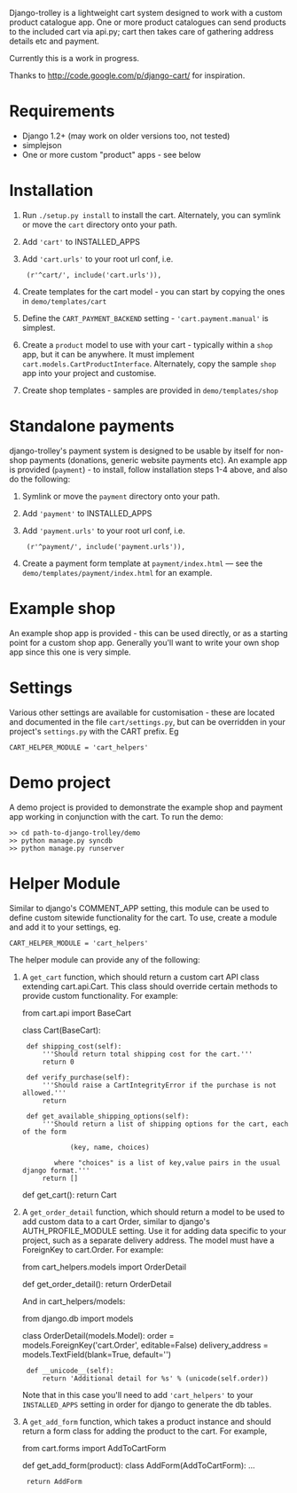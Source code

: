 Django-trolley is a lightweight cart system designed to 
work with a custom product catalogue app. One or more product catalogues 
can send products to the included cart via api.py; cart then takes care of 
gathering address details etc and payment.

Currently this is a work in progress.

Thanks to http://code.google.com/p/django-cart/ for inspiration.


# Requirements

* Django 1.2+ (may work on older versions too, not tested)
* simplejson
* One or more custom "product" apps - see below


# Installation

1. Run `./setup.py install` to install the cart. Alternately, you can symlink or move the `cart` directory onto your path.

2. Add `'cart'` to INSTALLED_APPS

3. Add `'cart.urls'` to your root url conf, i.e.
    
        (r'^cart/', include('cart.urls')),

4. Create templates for the cart model - you can start by copying
   the ones in `demo/templates/cart`
   
5. Define the `CART_PAYMENT_BACKEND` setting - `'cart.payment.manual'` is
   simplest.
   
6. Create a `product` model to use with your cart - typically within
   a `shop` app, but it can be anywhere. It must implement 
   `cart.models.CartProductInterface`. Alternately, copy the sample `shop` 
   app into your project and customise.
   
7. Create shop templates - samples are provided in `demo/templates/shop`


# Standalone payments

django-trolley's payment system is designed to be usable by itself for non-shop payments (donations, generic website payments etc). An example app is provided (`payment`) - to install, follow installation steps 1-4 above, and also do the following:

1. Symlink or move the `payment` directory onto your path.

2. Add `'payment'` to INSTALLED_APPS

3. Add `'payment.urls'` to your root url conf, i.e.
    
        (r'^payment/', include('payment.urls')),

4. Create a payment form template at `payment/index.html` — see the `demo/templates/payment/index.html` for an example.


# Example shop

An example shop app is provided - this can be used directly, or as a starting point for a custom shop app. Generally you'll want to write your own shop app since this one is very simple.


# Settings 

Various other settings are available for customisation - these are located and documented in the file `cart/settings.py`, but can be overridden in your project's  `settings.py` with the CART prefix. Eg

    CART_HELPER_MODULE = 'cart_helpers'


# Demo project

A demo project is provided to demonstrate the example shop and payment app working in conjunction with the cart. To run the demo:

    >> cd path-to-django-trolley/demo
    >> python manage.py syncdb
    >> python manage.py runserver


# Helper Module

Similar to django's COMMENT_APP setting, this module can be used to define custom sitewide
functionality for the cart. To use, create a module and add it to your settings, eg.

    CART_HELPER_MODULE = 'cart_helpers'

The helper module can provide any of the following:

1) A `get_cart` function, which should return a custom cart API class extending 
   cart.api.Cart. This class should override certain methods to provide custom 
   functionality. For example:


    from cart.api import BaseCart

    class Cart(BaseCart):
        
        def shipping_cost(self):
            '''Should return total shipping cost for the cart.'''
            return 0
        
        def verify_purchase(self):
            '''Should raise a CartIntegrityError if the purchase is not allowed.'''
            return
        
        def get_available_shipping_options(self):
            '''Should return a list of shipping options for the cart, each of the form
                   
                   (key, name, choices)
                   
               where "choices" is a list of key,value pairs in the usual django format.'''
            return []
    
    def get_cart():
        return Cart

2) A `get_order_detail` function, which should return a model to be used to add custom
   data to a cart Order, similar to django's AUTH_PROFILE_MODULE setting. Use it for 
   adding data specific to your project, such as a separate delivery address. The model
   must have a ForeignKey to cart.Order. For example:
   
    from cart_helpers.models import OrderDetail
    
    def get_order_detail():
        return OrderDetail
   
   And in cart_helpers/models:
    
    from django.db import models
    
    class OrderDetail(models.Model):
        order = models.ForeignKey('cart.Order', editable=False)
        delivery_address = models.TextField(blank=True, default='')
        
        def __unicode__(self):
            return 'Additional detail for %s' % (unicode(self.order))

   Note that in this case you'll need to add `'cart_helpers'` to your `INSTALLED_APPS` 
   setting in order for django to generate the db tables.

3) A `get_add_form` function, which takes a product instance and should return a form 
   class for adding the product to the cart. For example,
   
    
    from cart.forms import AddToCartForm
    
    def get_add_form(product):
        class AddForm(AddToCartForm):
            ...
        
        return AddForm
        
